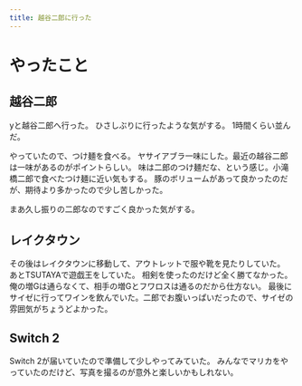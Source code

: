 ```yaml
---
title: 越谷二郎に行った
---
```


# やったこと

## 越谷二郎

yと越谷二郎へ行った。
ひさしぶりに行ったような気がする。
1時間くらい並んだ。

やっていたので、つけ麺を食べる。
ヤサイアブラ一味にした。最近の越谷二郎は一味があるのがポイントらしい。
味は二郎のつけ麺だな、という感じ。小滝橋二郎で食べたつけ麺に近い気もする。
豚のボリュームがあって良かったのだが、期待より多かったので少し苦しかった。

まあ久し振りの二郎なのですごく良かった気がする。

## レイクタウン

その後はレイクタウンに移動して、アウトレットで服や靴を見たりしていた。
あとTSUTAYAで遊戯王をしていた。
相剣を使ったのだけど全く勝てなかった。俺の増Gは通らなくて、相手の増Gとフワロスは通るのだから仕方ない。
最後にサイゼに行ってワインを飲んでいた。二郎でお腹いっぱいだったので、サイゼの雰囲気がちょうどよかった。

## Switch 2

Switch 2が届いていたので準備して少しやってみていた。
みんなでマリカをやっていたのだけど、写真を撮るのが意外と楽しいかもしれない。
